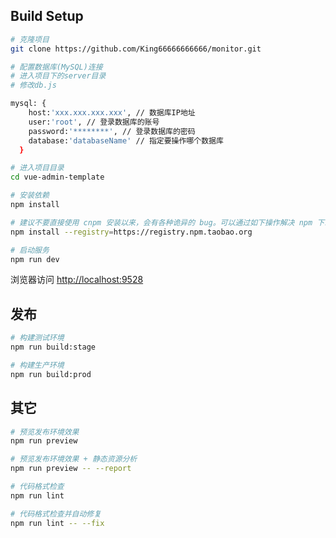 ## Build Setup

```bash
# 克隆项目
git clone https://github.com/King66666666666/monitor.git

# 配置数据库(MySQL)连接
# 进入项目下的server目录
# 修改db.js

mysql: {
    host:'xxx.xxx.xxx.xxx', // 数据库IP地址
    user:'root', // 登录数据库的账号
    password:'********', // 登录数据库的密码
    database:'databaseName' // 指定要操作哪个数据库
  }

# 进入项目目录
cd vue-admin-template

# 安装依赖
npm install

# 建议不要直接使用 cnpm 安装以来，会有各种诡异的 bug。可以通过如下操作解决 npm 下载速度慢的问题
npm install --registry=https://registry.npm.taobao.org

# 启动服务
npm run dev
```

浏览器访问 [http://localhost:9528](http://localhost:9528)

## 发布

```bash
# 构建测试环境
npm run build:stage

# 构建生产环境
npm run build:prod
```

## 其它

```bash
# 预览发布环境效果
npm run preview

# 预览发布环境效果 + 静态资源分析
npm run preview -- --report

# 代码格式检查
npm run lint

# 代码格式检查并自动修复
npm run lint -- --fix
```
